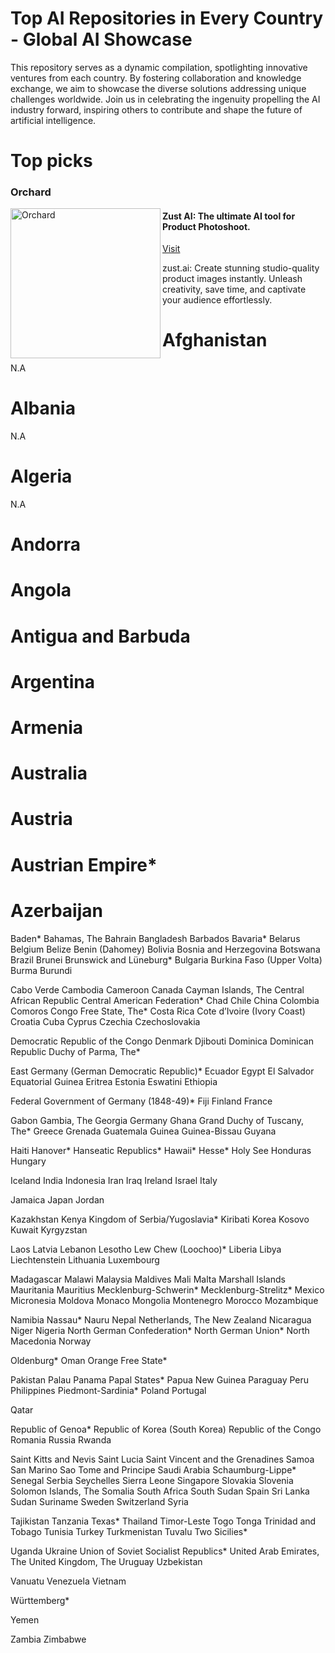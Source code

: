# Top AI Repositories in Every Country - Global AI Showcase

This repository serves as a dynamic compilation, spotlighting innovative ventures from each country. By fostering collaboration and knowledge exchange, we aim to showcase the diverse solutions addressing unique challenges worldwide. Join us in celebrating the ingenuity propelling the AI industry forward, inspiring others to contribute and shape the future of artificial intelligence.

# Top picks

### Orchard
<img align="left" width="240" src="https://zust.ai/images/zust_logo_red.svg" alt="Orchard">

#### Zust AI: The ultimate AI tool for Product Photoshoot.
[Visit](https://zust.ai/?linkId=lp_147627&sourceId=saquib-alam&tenantId=zust)

zust.ai: Create stunning studio-quality product images instantly. Unleash creativity, save time, and captivate your audience effortlessly.



# Afghanistan
N.A

# Albania
N.A

# Algeria
N.A

# Andorra
# Angola
# Antigua and Barbuda
# Argentina
# Armenia
# Australia
# Austria
# Austrian Empire*
# Azerbaijan

Baden*
Bahamas, The
Bahrain
Bangladesh
Barbados
Bavaria*
Belarus
Belgium
Belize
Benin (Dahomey)
Bolivia
Bosnia and Herzegovina
Botswana
Brazil
Brunei
Brunswick and Lüneburg*
Bulgaria
Burkina Faso (Upper Volta)
Burma
Burundi

Cabo Verde
Cambodia
Cameroon
Canada
Cayman Islands, The
Central African Republic
Central American Federation*
Chad
Chile
China
Colombia
Comoros
Congo Free State, The*
Costa Rica
Cote d’Ivoire (Ivory Coast)
Croatia
Cuba
Cyprus
Czechia
Czechoslovakia

Democratic Republic of the Congo
Denmark
Djibouti
Dominica
Dominican Republic
Duchy of Parma, The*

East Germany (German Democratic Republic)*
Ecuador
Egypt
El Salvador
Equatorial Guinea
Eritrea
Estonia
Eswatini
Ethiopia

Federal Government of Germany (1848-49)*
Fiji
Finland
France

Gabon
Gambia, The
Georgia
Germany
Ghana
Grand Duchy of Tuscany, The*
Greece
Grenada
Guatemala
Guinea
Guinea-Bissau
Guyana

Haiti
Hanover*
Hanseatic Republics*
Hawaii*
Hesse*
Holy See
Honduras
Hungary

Iceland
India
Indonesia
Iran
Iraq
Ireland
Israel
Italy

Jamaica
Japan
Jordan


Kazakhstan
Kenya
Kingdom of Serbia/Yugoslavia*
Kiribati
Korea
Kosovo
Kuwait
Kyrgyzstan


Laos
Latvia
Lebanon
Lesotho
Lew Chew (Loochoo)*
Liberia
Libya
Liechtenstein
Lithuania
Luxembourg

Madagascar
Malawi
Malaysia
Maldives
Mali
Malta
Marshall Islands
Mauritania
Mauritius
Mecklenburg-Schwerin*
Mecklenburg-Strelitz*
Mexico
Micronesia
Moldova
Monaco
Mongolia
Montenegro
Morocco
Mozambique


Namibia
Nassau*
Nauru
Nepal
Netherlands, The
New Zealand
Nicaragua
Niger
Nigeria
North German Confederation*
North German Union*
North Macedonia
Norway


Oldenburg*
Oman
Orange Free State*


Pakistan
Palau
Panama
Papal States*
Papua New Guinea
Paraguay
Peru
Philippines
Piedmont-Sardinia*
Poland
Portugal


Qatar


Republic of Genoa*
Republic of Korea (South Korea)
Republic of the Congo
Romania
Russia
Rwanda


Saint Kitts and Nevis
Saint Lucia
Saint Vincent and the Grenadines
Samoa
San Marino
Sao Tome and Principe
Saudi Arabia
Schaumburg-Lippe*
Senegal
Serbia
Seychelles
Sierra Leone
Singapore
Slovakia
Slovenia
Solomon Islands, The
Somalia
South Africa
South Sudan
Spain
Sri Lanka
Sudan
Suriname
Sweden
Switzerland
Syria


Tajikistan
Tanzania
Texas*
Thailand
Timor-Leste
Togo
Tonga
Trinidad and Tobago
Tunisia
Turkey
Turkmenistan
Tuvalu
Two Sicilies*


Uganda
Ukraine
Union of Soviet Socialist Republics*
United Arab Emirates, The
United Kingdom, The
Uruguay
Uzbekistan


Vanuatu
Venezuela
Vietnam


Württemberg*


Yemen


Zambia
Zimbabwe
